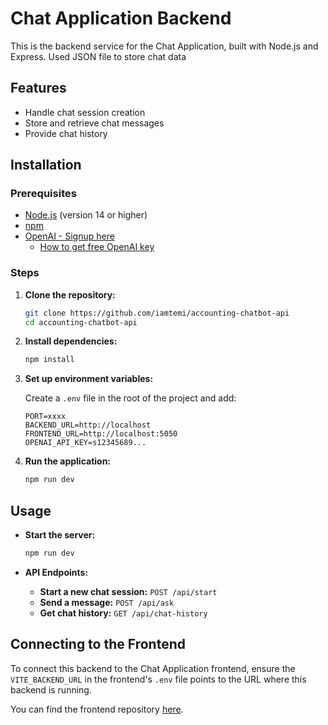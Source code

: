 # Chat Application Backend

This is the backend service for the Chat Application, built with Node.js and Express.
Used JSON file to store chat data

## Features

- Handle chat session creation
- Store and retrieve chat messages
- Provide chat history

## Installation

### Prerequisites

- [Node.js](https://nodejs.org/en/) (version 14 or higher)
- [npm](https://www.npmjs.com/)
- [OpenAI - Signup here](https://platform.openai.com/)
  - [How to get free OpenAI key](https://whatsthebigdata.com/how-to-get-openai-api-key/)

### Steps

1. **Clone the repository:**

   ```sh
   git clone https://github.com/iamtemi/accounting-chatbot-api
   cd accounting-chatbot-api
   ```

2. **Install dependencies:**

   ```sh
   npm install
   ```

3. **Set up environment variables:**

   Create a `.env` file in the root of the project and add:

   ```env
   PORT=xxxx
   BACKEND_URL=http://localhost
   FRONTEND_URL=http://localhost:5050
   OPENAI_API_KEY=s12345689...
   ```

4. **Run the application:**

   ```sh
   npm run dev
   ```

## Usage

- **Start the server:**

  ```sh
  npm run dev
  ```

- **API Endpoints:**
  - **Start a new chat session:** `POST /api/start`
  - **Send a message:** `POST /api/ask`
  - **Get chat history:** `GET /api/chat-history`

## Connecting to the Frontend

To connect this backend to the Chat Application frontend, ensure the `VITE_BACKEND_URL` in the frontend's `.env` file points to the URL where this backend is running.

You can find the frontend repository [here](https://github.com/iamtemi/accounting-chatbot-app).
